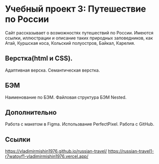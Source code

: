 # Учебный проект 3: Путешествие по России
Сайт рассказывает о возможностях путешествий по России.
Имеются ссылки, иллюстрации и описание таких природных заповедников, как Атай, Куршская коса, Кольский полуостров, Байкал, Карелия.

## Верстка(html и CSS).
Адаптивная верска.
Семантическая верстка.

## БЭМ
Наименование по БЭМ.
Файловая структура БЭМ Nested.

## Дополнительно
Работа с макетом в Figma.
Использвание PerfectPixel.
Работа с GitHub.

## Ссылки
https://vladimirmishin1976.github.io/russian-travel/
https://russian-travel1-r7watoyf1-vladimirmishin1976.vercel.app/
